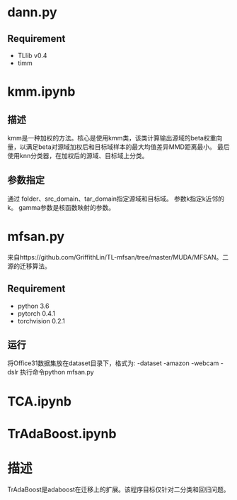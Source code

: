 # dann.py
## Requirement
- TLlib v0.4
- timm


# kmm.ipynb
## 描述
kmm是一种加权的方法。核心是使用kmm类，该类计算输出源域的beta权重向量，以满足beta对源域加权后和目标域样本的最大均值差异MMD距离最小。
最后使用knn分类器，在加权后的源域、目标域上分类。

##  参数指定
通过 folder、src_domain、tar_domain指定源域和目标域。
参数k指定k近邻的k。
gamma参数是核函数映射的参数。

# mfsan.py
来自https://github.com/GriffithLin/TL-mfsan/tree/master/MUDA/MFSAN。二源的迁移算法。
## Requirement
-   python 3.6
-   pytorch 0.4.1
-   torchvision 0.2.1
## 运行
将Office31数据集放在dataset目录下，格式为:
-dataset
    -amazon
    -webcam
    -dslr
执行命令python mfsan.py

# TCA.ipynb



# TrAdaBoost.ipynb
# 描述
TrAdaBoost是adaboost在迁移上的扩展。该程序目标仅针对二分类和回归问题。